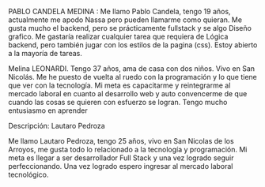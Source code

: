 PABLO CANDELA MEDINA : Me llamo Pablo Candela, tengo 19 años, actualmente me apodo Nassa pero pueden llamarme como quieran. Me gusta mucho el backend, pero se prácticamente fullstack y se algo Diseño grafico. Me gastaría realizar cualquier tarea que requiera de Lógica backend, pero también jugar con los estilos de la pagina (css). Estoy abierto a la mayoría de tareas.

Melina LEONARDI. Tengo 37 años, ama de casa con dos niños. Vivo en San Nicolás. Me he puesto de vuelta al ruedo con la programación y lo que tiene que ver con la tecnología. Mi meta es capacitarme y reintegrarme  al mercado laboral en cuanto al desarrollo web y auto convencerme de que cuando las cosas se quieren con esfuerzo se logran. Tengo mucho entusiasmo en aprender

Descripción: Lautaro Pedroza

Me llamo Lautaro Pedroza, tengo 25 años, vivo en San Nicolas de los Arroyos, me gusta todo lo relacionado a la tecnología y programación.
 Mi meta es llegar a ser desarrollador Full Stack  y una vez logrado seguir perfeccionando. Una vez logrado espero ingresar al mercado laboral tecnológico.
